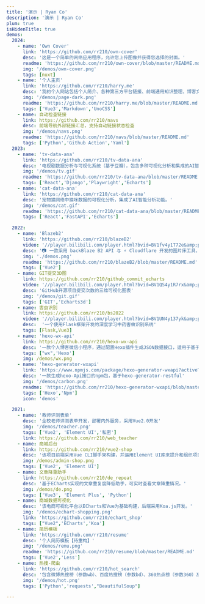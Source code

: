 ```yaml
---
title: '演示 | Ryan Co'
description: '演示 | Ryan Co'
plum: true
isHidenTitle: true
demos:
  2024:
    - name: 'Own Cover'
      link: 'https://github.com/rr210/own-cover'
      desc: '这是一个简单的网络应用程序，允许您上传图像并获得您选择的封面。'
      readme: 'https://github.com/rr210/own-cover/blob/master/README.md'
      img: '/demos/own-cover.png'
      tags: [nuxt]
    - name: '个人主页'
      link: 'https://github.com/rr210/harry.me'
      desc: '我的个人网站包括个人简介、各种第三方平台链接、前端通用知识整理、博客文章、项目介绍以及演示展示。由Antfu 大佬设计'
      img: '/demos/page-dark.png'
      readme: 'https://github.com/rr210/harry.me/blob/master/README.md'
      tags: ['Vue3','Markdown','UnoCSS']
    - name: 自动检查链接
      link: https://github.com/rr210/navs
      desc: 前端导航外部链接汇总，支持自动链接状态检查
      img: '/demos/navs.png'
      readme: 'https://github.com/rr210/navs/blob/master/README.md'
      tags: ['Python','Github Action','Yaml']
  2023:
    - name: 'tv-data-ana'
      link: 'https://github.com/rr210/tv-data-ana'
      desc: '电视剧数据分析与可视化系统（基于豆瓣），包含多种可视化分析和集成的AI智能分析功能。'
      img: '/demos/tv.gif'
      readme: 'https://github.com/rr210/tv-data-ana/blob/master/README.md'
      tags: ['React','Django','Playwright','Echarts']
    - name: 'cat-data-ana'
      link: 'https://github.com/rr210/cat-data-ana'
      desc: '宠物猫网络中猫咪数据的可视化分析，集成了AI智能分析功能。'
      img: '/demos/cat.gif'
      readme: 'https://github.com/rr210/cat-data-ana/blob/master/README.md'
      tags: ['React','FastAPI','Echarts']

  2022:
    - name: 'Blazeb2'
      link: 'https://github.com/rr210/blazeB2'
      video: '//player.bilibili.com/player.html?bvid=BV1fv4y1T72e&amp;page=1&muted=true'
      desc: '📷 一款采用 backBlaze B2 API 与 ⚡ Cloudflare 开发的图片床工具，具备 CDN 加速功能'
      img: './demos.png'
      readme: 'https://github.com/rr210/blazeB2/blob/master/README.md'
      tags: ['Vue2']
    - name: GIT提交3D图
      link: https://github.com/rr210/github_commit_echarts
      video: '//player.bilibili.com/player.html?bvid=BV1QS4y1R7rx&amp;page=1&muted=true'
      desc: 'GitHub开源项目提交次数的三维可视化图表'
      img: '/demos/git.gif'
      tags: ['GIT','Echarts3d']
    - name: 害虫识别
      link: https://github.com/rr210/bs2022
      video: '//player.bilibili.com/player.html?bvid=BV1UN4y137yk&amp;page=1&muted=true'
      desc:  '一个使用Flask框架开发的深度学习中药害虫识别系统'
      tags: [Flask,Vue3]
    - name: 'hexo-wx-api'
      link: https://github.com/rr210/hexo-wx-api
      desc: '一款个人博客微信小程序，通过配置Hexo插件生成JSON数据接口，适用于基于Hexo的各种主题版本'
      tags: ["wx",'Hexo']
      img: /demos/wx.png
    - name: 'hexo-generator-wxapi'
      link: 'https://www.npmjs.com/package/hexo-generator-wxapi?activeTab=readme'
      desc: '一款生成hexo-Api接口的npm包，基于hexo-generator-restful'
      img: '/demos/carbon.png'
      readme: 'https://github.com/rr210/hexo-generator-wxapi/blob/master/README_en.md'
      tags: ['Hexo','Npm']
      icon: 'demos'

  2021:
    - name: '教师评测表单'
      desc: '全校老师评测表单开发，部署内外服务，采用Vue2.0开发'
      img: '/demos/teacher.png'
      tags: ['Vue2', 'Element UI','私密']
      link: https://github.com/rr210/web_teacher
    - name: 商城后台
      link: https://github.com/rr210/vue2-shop
      desc: '该项目前端采用Vue CLI脚手架构建，并运用Element UI库来提升和组织项目结构。'
      img: /demos/admin-shop.png
      tags: ['Vue2', 'Element UI']
    - name: 文章降重助手
      link: https://github.com/rr210/de_repeat
      desc: '基于ECharts实现的文章重复度降低助手，可实时查看文章降重情况。'
      img: /demos/de.png
      tags: ['Vue3', 'Element Plus', 'Python']
    - name: 商城数据可视化
      desc: '该电商可视化平台以ECharts和Vue为基础构建，后端采用Koa.js开发。'
      img: '/demos/echart-shopping.png'
      link: 'https://github.com/rr210/echart_shop'
      tags: ["Vue2",'ECharts','Koa']
    - name: 简历模板
      link: 'https://github.com/rr210/resume'
      desc: '个人简历模板【待重构】'
      img: '/demos/remu.png'
      readme: 'https://github.com/rr210/resume/blob/master/README.md'
      tags: ['Vue2','Less']
    - name: 热搜-爬虫
      link: 'https://github.com/rr210/hot_search'
      desc: '包含微博热搜榜（参数wb）、百度热搜榜（参数bd）、360热点榜（参数360）及CSDN热榜接口（下方查看），并计划加入其他热搜功能。'
      img: '/demos/hot.png'
      tags: ['Python','requests',"BeautifulSoup"]

---
```


<Demos :demos="frontmatter.demos"/>
